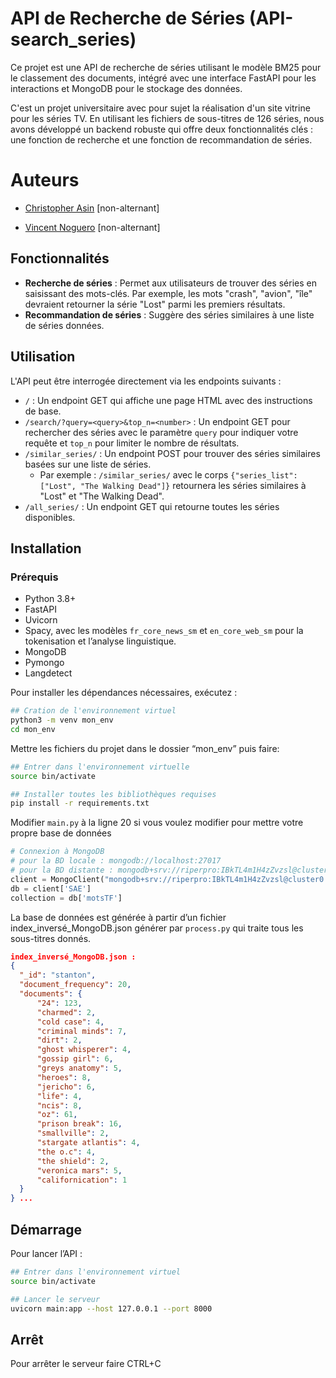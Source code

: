 # API de Recherche de Séries (API-search_series)

Ce projet est une API de recherche de séries utilisant le modèle BM25 pour le classement des documents, intégré avec une interface FastAPI pour les interactions et MongoDB pour le stockage des données.

C'est un projet universitaire avec pour sujet la réalisation d'un site vitrine pour les séries TV. En utilisant les fichiers de sous-titres de 126 séries, nous avons développé un backend robuste qui offre deux fonctionnalités clés : une fonction de recherche et une fonction de recommandation de séries.

# Auteurs

- [Christopher Asin](https://www.github.com/RiperPro03) [non-alternant]

- [Vincent Noguero](https://github.com/VINKYN) [non-alternant]


## Fonctionnalités

- **Recherche de séries** : Permet aux utilisateurs de trouver des séries en saisissant des mots-clés. Par exemple, les mots "crash", "avion", "île" devraient retourner la série "Lost" parmi les premiers résultats.
- **Recommandation de séries** : Suggère des séries similaires à une liste de séries données.

## Utilisation
L'API peut être interrogée directement via les endpoints suivants :

- ```/``` : Un endpoint GET qui affiche une page HTML avec des instructions de base.
- ```/search/?query=<query>&top_n=<number>``` : Un endpoint GET pour rechercher des séries avec le paramètre `query` pour indiquer votre requête et `top_n` pour limiter le nombre de résultats.
- ```/similar_series/``` : Un endpoint POST pour trouver des séries similaires basées sur une liste de séries. 
  - Par exemple : `/similar_series/` avec le corps ```{"series_list": ["Lost", "The Walking Dead"]}``` retournera les séries similaires à "Lost" et "The Walking Dead".
- ```/all_series/``` : Un endpoint GET qui retourne toutes les séries disponibles.


## Installation
### Prérequis

- Python 3.8+
- FastAPI
- Uvicorn
- Spacy, avec les modèles `fr_core_news_sm` et
`en_core_web_sm` pour la tokenisation et l’analyse
linguistique.
- MongoDB
- Pymongo
- Langdetect

Pour installer les dépendances nécessaires, exécutez :

```bash
## Cration de l'environnement virtuel
python3 -m venv mon_env
cd mon_env
```

Mettre les fichiers du projet dans le dossier “mon_env” puis faire:

```bash
## Entrer dans l'environnement virtuelle
source bin/activate
```

```bash
## Installer toutes les bibliothèques requises
pip install -r requirements.txt
```

Modifier `main.py` à la ligne 20 si vous voulez modifier pour mettre votre propre base de données

```python
# Connexion à MongoDB
# pour la BD locale : mongodb://localhost:27017
# pour la BD distante : mongodb+srv://riperpro:IBkTL4m1H4zZvzsl@cluster0.urnuehu.mongodb.net/BD_DataVisualizer?retryWrites=true&w=majority
client = MongoClient("mongodb+srv://riperpro:IBkTL4m1H4zZvzsl@cluster0.urnuehu.mongodb.net/BD_DataVisualizer?retryWrites=true&w=majority")
db = client['SAE']
collection = db['motsTF']
```

La base de données est générée à partir d’un fichier index_inversé_MongoDB.json générer par `process.py` qui traite tous les sous-titres donnés.

```json
index_inversé_MongoDB.json :
{
  "_id": "stanton",
  "document_frequency": 20,
  "documents": {
      "24": 123,
      "charmed": 2,
      "cold case": 4,
      "criminal minds": 7,
      "dirt": 2,
      "ghost whisperer": 4,
      "gossip girl": 6,
      "greys anatomy": 5,
      "heroes": 8,
      "jericho": 6,
      "life": 4,
      "ncis": 8,
      "oz": 61,
      "prison break": 16,
      "smallville": 2,
      "stargate atlantis": 4,
      "the o.c": 4,
      "the shield": 2,
      "veronica mars": 5,
      "californication": 1
  }
} ...
```

## Démarrage

Pour lancer l’API :

```bash
## Entrer dans l'environnement virtuel
source bin/activate
```

```bash
## Lancer le serveur
uvicorn main:app --host 127.0.0.1 --port 8000
```

## Arrêt

Pour arrêter le serveur faire CTRL+C
